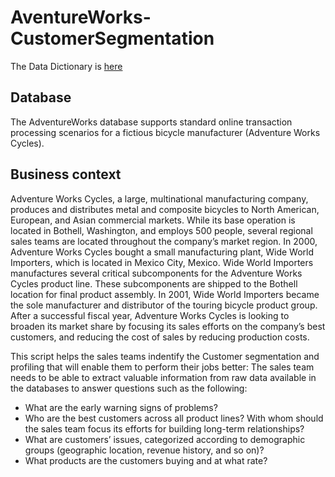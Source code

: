 # AventureWorks-CustomerSegmentation
The Data Dictionary is [here](https://drive.google.com/drive/u/1/folders/1Vh8I2l186hNx_k0ETJ7SAbCCaL5dnAWt)

## Database
The AdventureWorks database supports standard online transaction processing scenarios for a fictious bicycle manufacturer (Adventure Works Cycles).

## Business context
Adventure Works Cycles, a large, multinational manufacturing company,  produces and distributes metal and composite bicycles to North American, European,  and Asian commercial markets. While its base operation is located in Bothell,   Washington, and employs 500 people, several regional sales teams are located throughout the company’s market region. In 2000, Adventure Works Cycles bought a   small manufacturing plant, Wide World Importers, which is located in Mexico City,  Mexico. Wide World Importers manufactures several critical subcomponents for the  Adventure Works Cycles product line. These subcomponents are shipped to the Bothell  location for final product assembly. In 2001, Wide World Importers became the sole  manufacturer and distributor of the touring bicycle product group. 
After a successful fiscal year, Adventure Works Cycles is looking to broaden its  market share by focusing its sales efforts on the company’s best customers, and reducing the cost  of sales by reducing production costs.

This script helps the sales teams indentify the Customer segmentation and profiling that will enable them to perform their jobs better: The sales team needs to be able to extract valuable information from raw data available in the databases to answer questions such as the following: 
- What are the early warning signs of problems? 
- Who are the best customers across all product lines? With whom should the sales team focus its efforts for building long-term relationships? 
- What are customers’ issues, categorized according to demographic groups (geographic location, revenue history, and so on)?
- What products are the customers buying and at what rate? 


